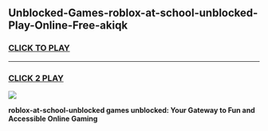 
## Unblocked-Games-roblox-at-school-unblocked-Play-Online-Free-akiqk
<h3>
<a href="https://premium76.site?title=roblox-at-school-unblocked&ref=26A">CLICK TO PLAY</a></h3>
<hr>

<h3>
<a href="https://premium76.site?title=roblox-at-school-unblocked&ref=26A">CLICK 2 PLAY</a>
  
</h3>

<a href="https://premium76.site?title=roblox-at-school-unblocked&ref=26A"><img src="https://clearcache.store/games.png"></a>


**roblox-at-school-unblocked games unblocked: Your Gateway to Fun and Accessible Online Gaming**
